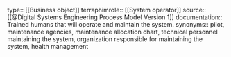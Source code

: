 type:: [[Business object]]
terraphimrole:: [[System operator]]
source:: [[@Digital Systems Engineering Process Model Version 1]]
documentation:: Trained humans that will operate and maintain the system.
synonyms:: pilot, maintenance agencies, maintenance allocation chart, technical personnel maintaining the system, organization responsible for maintaining the system, health management
